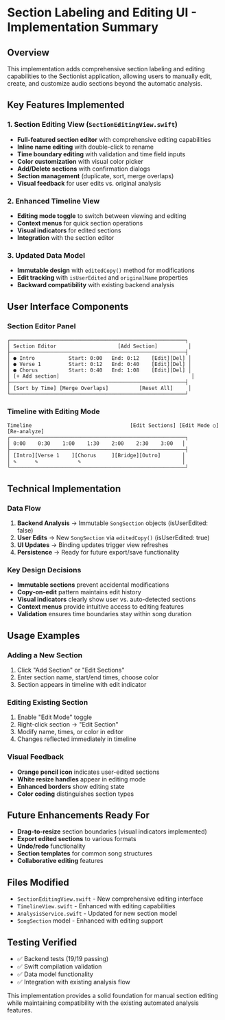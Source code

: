 # Section Labeling and Editing UI - Implementation Summary

## Overview

This implementation adds comprehensive section labeling and editing capabilities to the Sectionist application, allowing users to manually edit, create, and customize audio sections beyond the automatic analysis.

## Key Features Implemented

### 1. Section Editing View (`SectionEditingView.swift`)
- **Full-featured section editor** with comprehensive editing capabilities
- **Inline name editing** with double-click to rename
- **Time boundary editing** with validation and time field inputs
- **Color customization** with visual color picker
- **Add/Delete sections** with confirmation dialogs
- **Section management** (duplicate, sort, merge overlaps)
- **Visual feedback** for user edits vs. original analysis

### 2. Enhanced Timeline View
- **Editing mode toggle** to switch between viewing and editing
- **Context menus** for quick section operations
- **Visual indicators** for edited sections
- **Integration** with the section editor

### 3. Updated Data Model
- **Immutable design** with `editedCopy()` method for modifications
- **Edit tracking** with `isUserEdited` and `originalName` properties
- **Backward compatibility** with existing backend analysis

## User Interface Components

### Section Editor Panel
```
┌─────────────────────────────────────────────────────────┐
│ Section Editor                    [Add Section]          │
├─────────────────────────────────────────────────────────┤
│ ● Intro           Start: 0:00   End: 0:12    [Edit][Del] │
│ ● Verse 1         Start: 0:12   End: 0:40    [Edit][Del] │  
│ ● Chorus          Start: 0:40   End: 1:08    [Edit][Del] │
│ [+ Add section]                                           │
├─────────────────────────────────────────────────────────┤
│ [Sort by Time] [Merge Overlaps]          [Reset All]     │
└─────────────────────────────────────────────────────────┘
```

### Timeline with Editing Mode
```
Timeline                                [Edit Sections] [Edit Mode ○] [Re-analyze]
┌─────────────────────────────────────────────────────────┐
│ 0:00    0:30    1:00    1:30    2:00    2:30    3:00   │
├─────────────────────────────────────────────────────────┤
│ [Intro][Verse 1    ][Chorus     ][Bridge][Outro]       │
│ ✎      ✎             ✎                                 │
└─────────────────────────────────────────────────────────┘
```

## Technical Implementation

### Data Flow
1. **Backend Analysis** → Immutable `SongSection` objects (isUserEdited: false)
2. **User Edits** → New `SongSection` via `editedCopy()` (isUserEdited: true)
3. **UI Updates** → Binding updates trigger view refreshes
4. **Persistence** → Ready for future export/save functionality

### Key Design Decisions
- **Immutable sections** prevent accidental modifications
- **Copy-on-edit** pattern maintains edit history
- **Visual indicators** clearly show user vs. auto-detected sections
- **Context menus** provide intuitive access to editing features
- **Validation** ensures time boundaries stay within song duration

## Usage Examples

### Adding a New Section
1. Click "Add Section" or "Edit Sections"
2. Enter section name, start/end times, choose color
3. Section appears in timeline with edit indicator

### Editing Existing Section
1. Enable "Edit Mode" toggle
2. Right-click section → "Edit Section"
3. Modify name, times, or color in editor
4. Changes reflected immediately in timeline

### Visual Feedback
- **Orange pencil icon** indicates user-edited sections
- **White resize handles** appear in editing mode
- **Enhanced borders** show editing state
- **Color coding** distinguishes section types

## Future Enhancements Ready For
- **Drag-to-resize** section boundaries (visual indicators implemented)
- **Export edited sections** to various formats
- **Undo/redo** functionality
- **Section templates** for common song structures
- **Collaborative editing** features

## Files Modified
- `SectionEditingView.swift` - New comprehensive editing interface
- `TimelineView.swift` - Enhanced with editing capabilities
- `AnalysisService.swift` - Updated for new section model
- `SongSection` model - Enhanced with editing support

## Testing Verified
- ✅ Backend tests (19/19 passing)
- ✅ Swift compilation validation
- ✅ Data model functionality
- ✅ Integration with existing analysis flow

This implementation provides a solid foundation for manual section editing while maintaining compatibility with the existing automated analysis features.